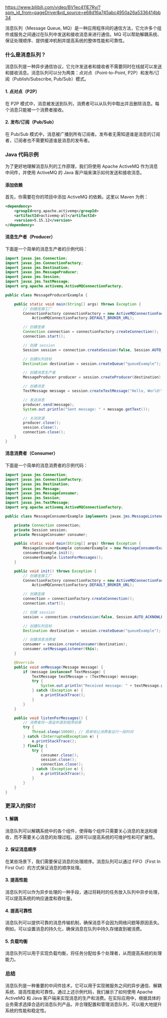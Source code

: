 https://www.bilibili.com/video/BV1ec411E7Ry/?spm_id_from=pageDriver&vd_source=e68d16a745abc4950a26a5336414bb34

消息队列（Message Queue, MQ）是一种应用程序间的通信方法，它允许多个组件或服务之间通过在队列中发送和接收消息来进行通信。MQ 可以帮助解耦系统、保证处理顺序、提供缓冲机制并提高系统的整体性能和可靠性。

### 什么是消息队列？

消息队列是一种异步通信协议，它允许发送者和接收者不需要同时在线就可以发送和接收消息。消息队列可以分为两类：点对点（Point-to-Point, P2P）和发布/订阅（Publish/Subscribe, Pub/Sub）模式。

#### 1. 点对点（P2P）

在 P2P 模式中，消息被发送到队列，消费者可以从队列中取出并且删除消息。每个消息只能被一个消费者接收。

#### 2. 发布/订阅（Pub/Sub）

在 Pub/Sub 模式中，消息被广播到所有订阅者。发布者无需知道谁是消息的订阅者，订阅者也不需要知道谁是消息的发布者。

### Java 代码示例

为了更好地理解消息队列的工作原理，我们将使用 Apache ActiveMQ 作为消息中间件，并使用 ActiveMQ 的 Java 客户端来演示如何发送和接收消息。

#### 添加依赖

首先，你需要在你的项目中添加 ActiveMQ 的依赖。这里以 Maven 为例：

```xml
<dependency>
    <groupId>org.apache.activemq</groupId>
    <artifactId>activemq-all</artifactId>
    <version>5.15.12</version>
</dependency>
```

#### 消息生产者（Producer）

下面是一个简单的消息生产者的示例代码：

```java
import javax.jms.Connection;
import javax.jms.ConnectionFactory;
import javax.jms.Destination;
import javax.jms.MessageProducer;
import javax.jms.Session;
import javax.jms.TextMessage;
import org.apache.activemq.ActiveMQConnectionFactory;

public class MessageProducerExample {

    public static void main(String[] args) throws Exception {
        // 创建连接工厂
        ConnectionFactory connectionFactory = new ActiveMQConnectionFactory(
            ActiveMQConnectionFactory.DEFAULT_BROKER_URL);

        // 创建连接
        Connection connection = connectionFactory.createConnection();
        connection.start();

        // 创建 session
        Session session = connection.createSession(false, Session.AUTO_ACKNOWLEDGE);

        // 创建队列目标
        Destination destination = session.createQueue("queueExample");

        // 创建消息生产者
        MessageProducer producer = session.createProducer(destination);

        // 创建消息
        TextMessage message = session.createTextMessage("Hello, World!");

        // 发送消息
        producer.send(message);
        System.out.println("Sent message: " + message.getText());

        // 关闭资源
        producer.close();
        session.close();
        connection.close();
    }
}
```

#### 消息消费者（Consumer）

下面是一个简单的消息消费者的示例代码：

```java
import javax.jms.Connection;
import javax.jms.ConnectionFactory;
import javax.jms.Destination;
import javax.jms.Message;
import javax.jms.MessageConsumer;
import javax.jms.Session;
import javax.jms.TextMessage;
import org.apache.activemq.ActiveMQConnectionFactory;

public class MessageConsumerExample implements javax.jms.MessageListener {

    private Connection connection;
    private Session session;
    private MessageConsumer consumer;

    public static void main(String[] args) throws Exception {
        MessageConsumerExample consumerExample = new MessageConsumerExample();
        consumerExample.init();
        consumerExample.listenForMessages();
    }

    public void init() throws Exception {
        // 创建连接工厂
        ConnectionFactory connectionFactory = new ActiveMQConnectionFactory(
            ActiveMQConnectionFactory.DEFAULT_BROKER_URL);

        // 创建连接
        connection = connectionFactory.createConnection();
        connection.start();

        // 创建 session
        session = connection.createSession(false, Session.AUTO_ACKNOWLEDGE);

        // 创建队列目标
        Destination destination = session.createQueue("queueExample");

        // 创建消息消费者
        consumer = session.createConsumer(destination);
        consumer.setMessageListener(this);
    }

    @Override
    public void onMessage(Message message) {
        if (message instanceof TextMessage) {
            TextMessage textMessage = (TextMessage) message;
            try {
                System.out.println("Received message: " + textMessage.getText());
            } catch (Exception e) {
                e.printStackTrace();
            }
        }
    }

    public void listenForMessages() {
        // 消费者将一直监听直到程序结束
        try {
            Thread.sleep(10000); // 简单地让消费者运行一段时间
        } catch (InterruptedException e) {
            e.printStackTrace();
        } finally {
            try {
                consumer.close();
                session.close();
                connection.close();
            } catch (Exception e) {
                e.printStackTrace();
            }
        }
    }
}
```

### 更深入的探讨

#### 1. 解耦

消息队列可以解耦系统中的各个组件，使得每个组件只需要关心消息的发送和接收，而不需要关心消息的处理过程。这样可以提高系统的可维护性和可扩展性。

#### 2. 保证消息顺序

在某些场景下，我们需要保证消息的处理顺序。消息队列可以通过 FIFO（First In First Out）的方式保证消息的顺序处理。

#### 3. 提高性能

消息队列可以作为异步处理的一种手段，通过将耗时的任务放入队列中异步处理，可以提高系统的响应速度和吞吐量。

#### 4. 提高可靠性

消息队列可以提供可靠的消息传输机制，确保消息不会因为网络问题等原因丢失。例如，可以设置消息的持久化，确保消息在队列中持久存储直到被消费。

#### 5. 负载均衡

消息队列可以用于实现负载均衡，将任务分配给多个处理者，从而提高系统的处理能力。

### 总结

消息队列是一种重要的中间件技术，它可以用于实现微服务之间的异步通信、解耦系统、提高性能和可靠性。通过上述示例代码，我们展示了如何使用 Apache ActiveMQ 和 Java 客户端来实现消息的生产和消费。在实际应用中，根据具体的业务需求选择合适的消息队列产品，并合理配置和管理消息队列，可以极大地提升系统的性能和稳定性。
